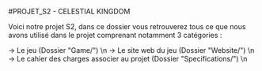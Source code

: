 #PROJET_S2 - CELESTIAL KINGDOM

Voici notre projet S2, dans ce dossier vous retrouverez tous ce que nous avons utilisé dans le projet comprenant notamment 3 catégories :

-> Le jeu (Dossier "Game/") \n
-> Le site web du jeu (Dossier "Website/") \n
-> Le cahier des charges associer au projet (Dossier "Specifications/") \n

